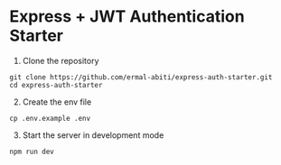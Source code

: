 # Express + JWT Authentication Starter

1. Clone the repository
```
git clone https://github.com/ermal-abiti/express-auth-starter.git
cd express-auth-starter
```

2. Create the env file
```
cp .env.example .env
```

3. Start the server in development mode
```
npm run dev
```